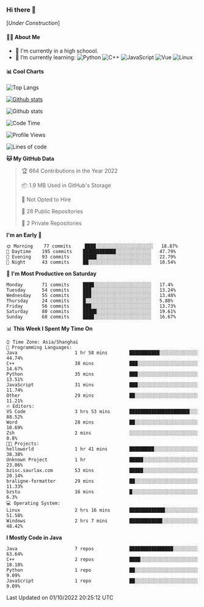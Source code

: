 <!---
- 👋 Hi, I’m @SmallCoral
- 👀 I’m interested in IT
- 🌱 I’m currently learning C++,Java
- 💞️ I’m looking to collaborate on Microsoft
- 📫 How to reach me：Shan_Hu_MC@outlook.com
--->
### Hi there 👋

\[*Under Construction*\]

<!--
**SmallCoral/SmallCoral** is a ✨ _special_ ✨ repository because its `README.md` (this file) appears on your GitHub profile.
Here are some ideas to get you started:
- 🔭 I’m currently working on ...
- 🌱 I’m currently learning ...
- 👯 I’m looking to collaborate on ...
- 🤔 I’m looking for help with ...
- 💬 Ask me about ...
- 📫 How to reach me: ...
- 😄 Pronouns: ...
- ⚡ Fun fact: ...
-->

#### 👩‍💻 About Me

- 🏫 I'm currently in a high schoool.
- 🌱 I’m currently learning: 
![Python](https://img.shields.io/badge/-Python-blue?style=flat-square&logo=Python&logoColor=fff)
![C++](https://img.shields.io/badge/-C%2B%2B-00599C?style=flat-square&logo=C%2B%2B&logoColor=fff)
![JavaScript](https://img.shields.io/badge/-JavaScript-ffca18?style=flat-square&logo=JavaScript&logoColor=fff)
![Vue](https://img.shields.io/badge/-Vue-4FC08D?style=flat-square&logo=Vue.js&logoColor=fff)
![Linux](https://img.shields.io/badge/-Linux-FCC624?style=flat-square&logo=Linux&logoColor=fff)

#### 📊 Cool Charts

![Top Langs](https://github-readme-stats.vercel.app/api/top-langs/?username=&layout=compact)

[![Github stats](https://github-readme-stats.vercel.app/api?username=SmallCoral&show_icons=true)](https://github.com/anuraghazra/github-readme-stats)

![Github stats](https://github-profile-trophy.vercel.app/?username=SmallCoral)


<!--START_SECTION:waka-->
![Code Time](http://img.shields.io/badge/Code%20Time-115%20hrs%2050%20mins-blue)

![Profile Views](http://img.shields.io/badge/Profile%20Views-0-blue)

![Lines of code](https://img.shields.io/badge/From%20Hello%20World%20I%27ve%20Written-23%20Thousand%20lines%20of%20code-blue)

**🐱 My GitHub Data** 

> 🏆 664 Contributions in the Year 2022
 > 
> 📦 1.9 MB Used in GitHub's Storage 
 > 
> 🚫 Not Opted to Hire
 > 
> 📜 28 Public Repositories 
 > 
> 🔑 2 Private Repositories  
 > 
**I'm an Early 🐤** 
```text
🌞 Morning    77 commits     ████░░░░░░░░░░░░░░░░░░░░░   18.87% 
🌆 Daytime    195 commits    ████████████░░░░░░░░░░░░░   47.79% 
🌃 Evening    93 commits     █████░░░░░░░░░░░░░░░░░░░░   22.79% 
🌙 Night      43 commits     ██░░░░░░░░░░░░░░░░░░░░░░░   10.54%
```
📅 **I'm Most Productive on Saturday** 

```text
Monday       71 commits     ████░░░░░░░░░░░░░░░░░░░░░   17.4% 
Tuesday      54 commits     ███░░░░░░░░░░░░░░░░░░░░░░   13.24% 
Wednesday    55 commits     ███░░░░░░░░░░░░░░░░░░░░░░   13.48% 
Thursday     24 commits     █░░░░░░░░░░░░░░░░░░░░░░░░   5.88% 
Friday       56 commits     ███░░░░░░░░░░░░░░░░░░░░░░   13.73% 
Saturday     80 commits     █████░░░░░░░░░░░░░░░░░░░░   19.61% 
Sunday       68 commits     ████░░░░░░░░░░░░░░░░░░░░░   16.67%
```


📊 **This Week I Spent My Time On** 

```text
⌚︎ Time Zone: Asia/Shanghai
💬 Programming Languages: 
Java                     1 hr 58 mins        ███████████░░░░░░░░░░░░░░   44.74% 
C++                      38 mins             ███░░░░░░░░░░░░░░░░░░░░░░   14.67% 
Python                   35 mins             ███░░░░░░░░░░░░░░░░░░░░░░   13.51% 
JavaScript               31 mins             ███░░░░░░░░░░░░░░░░░░░░░░   11.74% 
Other                    29 mins             ██░░░░░░░░░░░░░░░░░░░░░░░   11.21%
🔥 Editors: 
VS Code                  3 hrs 53 mins       ██████████████████████░░░   88.52% 
Word                     28 mins             ██░░░░░░░░░░░░░░░░░░░░░░░   10.69% 
Zsh                      2 mins              ░░░░░░░░░░░░░░░░░░░░░░░░░   0.8%
🐱‍💻 Projects: 
helloworld               1 hr 41 mins        █████████░░░░░░░░░░░░░░░░   38.38% 
Unknown Project          1 hr                █████░░░░░░░░░░░░░░░░░░░░   23.06% 
bzisc.saurlax.com        53 mins             █████░░░░░░░░░░░░░░░░░░░░   20.14% 
braligne-formatter       29 mins             ██░░░░░░░░░░░░░░░░░░░░░░░   11.33% 
bzstu                    16 mins             █░░░░░░░░░░░░░░░░░░░░░░░░   6.3%
💻 Operating System: 
Linux                    2 hrs 16 mins       █████████████░░░░░░░░░░░░   51.58% 
Windows                  2 hrs 7 mins        ████████████░░░░░░░░░░░░░   48.42%
```

**I Mostly Code in Java** 

```text
Java                     7 repos             ████████████████░░░░░░░░░   63.64% 
C++                      2 repos             ████░░░░░░░░░░░░░░░░░░░░░   18.18% 
Python                   1 repo              ██░░░░░░░░░░░░░░░░░░░░░░░   9.09% 
JavaScript               1 repo              ██░░░░░░░░░░░░░░░░░░░░░░░   9.09%
```


 Last Updated on 01/10/2022 20:25:12 UTC
<!--END_SECTION:waka-->
